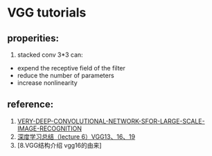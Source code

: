 # VGG tutorials

## properities:
1. stacked conv 3*3 can:
  * expend the receptive field of the filter
  * reduce the number of parameters
  * increase nonlinearity
  
## reference:
1. [VERY-DEEP-CONVOLUTIONAL-NETWORK-SFOR-LARGE-SCALE-IMAGE-RECOGNITION](https://x-algo.cn/wp-content/uploads/2017/01/VERY-DEEP-CONVOLUTIONAL-NETWORK-SFOR-LARGE-SCALE-IMAGE-RECOGNITION.pdf)
2. [深度学习总结（lecture 6）VGG13、16、19](https://blog.csdn.net/malele4th/article/details/79404731)
3. [8.VGG结构介绍 vgg16的由来]
